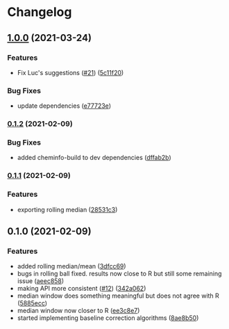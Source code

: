 # Changelog

## [1.0.0](https://www.github.com/cheminfo/baselines/compare/v0.1.2...v1.0.0) (2021-03-24)


### Features

* Fix Luc's suggestions ([#21](https://www.github.com/cheminfo/baselines/issues/21)) ([5c11f20](https://www.github.com/cheminfo/baselines/commit/5c11f201a7ce1122baf48f52179e40efea99a641))


### Bug Fixes

* update dependencies ([e77723e](https://www.github.com/cheminfo/baselines/commit/e77723eebfd17896a57893dec1e559b886e2511e))

### [0.1.2](https://www.github.com/cheminfo/baselines/compare/v0.1.1...v0.1.2) (2021-02-09)


### Bug Fixes

* added cheminfo-build to dev dependencies ([dffab2b](https://www.github.com/cheminfo/baselines/commit/dffab2b2daeb48d6a5fd5c40f34f0c886e38cad5))

### [0.1.1](https://www.github.com/cheminfo/baselines/compare/v0.1.0...v0.1.1) (2021-02-09)


### Features

* exporting rolling median ([28531c3](https://www.github.com/cheminfo/baselines/commit/28531c31d7c34fdcd0e417d68e67d6e8a2ce0db0))

## 0.1.0 (2021-02-09)


### Features

* added rolling median/mean ([3dfcc69](https://www.github.com/cheminfo/baselines/commit/3dfcc69c0bce4f13ec877ba47c4e8fe8c1e85fb1))
* bugs in rolling ball fixed. results now close to R but still some remaining issue ([aeec858](https://www.github.com/cheminfo/baselines/commit/aeec858dcc7a1c9a0e9ecdbf19fca0c24317d2b5))
* making API more consistent ([#12](https://www.github.com/cheminfo/baselines/issues/12)) ([342a062](https://www.github.com/cheminfo/baselines/commit/342a0623aec0f19fa5184aa1bc32182434d2772b))
* median window does something meaningful but does not agree with R ([5885ecc](https://www.github.com/cheminfo/baselines/commit/5885ecc97931feeb9978683bb47bae9b529ac5ee))
* median window now closer to R ([ee3c8e7](https://www.github.com/cheminfo/baselines/commit/ee3c8e72c071abe9bc4b6ecec82b219eac69d99a))
* started implementing baseline correction algorithms ([8ae8b50](https://www.github.com/cheminfo/baselines/commit/8ae8b50d2a534f3e7b2fd62b0dd431332cd883ee))
